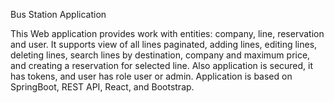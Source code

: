 Bus Station Application

This Web application provides work with entities: company, line, reservation and user. It supports
view of all lines paginated, adding lines, editing lines, deleting lines, search lines by destination,
company and maximum price, and creating a reservation for selected line. Also application is
secured, it has tokens, and user has role user or admin. Application is based on SpringBoot, REST
API, React, and Bootstrap.

